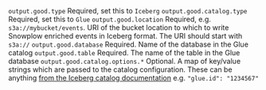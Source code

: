<tr>
    <td><code>output.good.type</code></td>
    <td>Required, set this to <code>Iceberg</code></td>
</tr>
<tr>
    <td><code>output.good.catalog.type</code></td>
    <td>Required, set this to <code>Glue</code></td>
</tr>
<tr>
    <td><code>output.good.location</code></td>
    <td>Required, e.g. <code>s3a://mybucket/events</code>.  URI of the bucket location to which to write Snowplow enriched events in Iceberg format.  The URI should start with <code>s3a://</code></td>
</tr>
<tr>
    <td><code>output.good.database</code></td>
    <td>Required. Name of the database in the Glue catalog</td>
</tr>
<tr>
    <td><code>output.good.table</code></td>
    <td>Required. The name of the table in the Glue database</td>
</tr>
<tr>
    <td><code>output.good.catalog.options.*</code></td>
    <td>
    Optional. A map of key/value strings which are passed to the catalog configuration.
    These can be anything <a href="https://iceberg.apache.org/docs/latest/aws/" target="_blank">from the Iceberg catalog documentation</a> e.g. <code>"glue.id": "1234567"</code>
    </td>
</tr>
